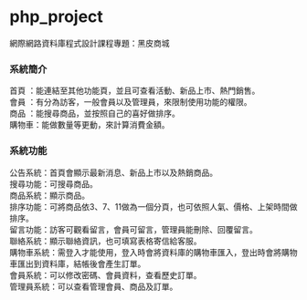 # php_project

網際網路資料庫程式設計課程專題：黑皮商城

<h3>系統簡介</h3>
  首頁 ：能連結至其他功能頁，並且可查看活動、新品上市、熱門銷售。<br>
  會員 ：有分為訪客，一般會員以及管理員，來限制使用功能的權限。<br>
  商品 ：能搜尋商品，並按照自己的喜好做排序。<br>
  購物車：能做數量等更動，來計算消費金額。<br>
<h3>系統功能</h3>
公告系統：首頁會顯示最新消息、新品上市以及熱銷商品。<br>
搜尋功能：可搜尋商品。<br>
商品系統：顯示商品。<br>
排序功能：可將商品依3、7、11做為一個分頁，也可依照人氣、價格、上架時間做排序。<br>
留言功能：訪客可觀看留言，會員可留言，管理員能刪除、回覆留言。<br>
聯絡系統：顯示聯絡資訊，也可填寫表格寄信給客服。<br>
購物車系統：需登入才能使用，登入時會將資料庫的購物車匯入，登出時會將購物車匯出到資料庫，結帳後會產生訂單。<br>
會員系統：可以修改密碼、會員資料，查看歷史訂單。<br>
管理員系統：可以查看管理會員、商品及訂單。<br>



